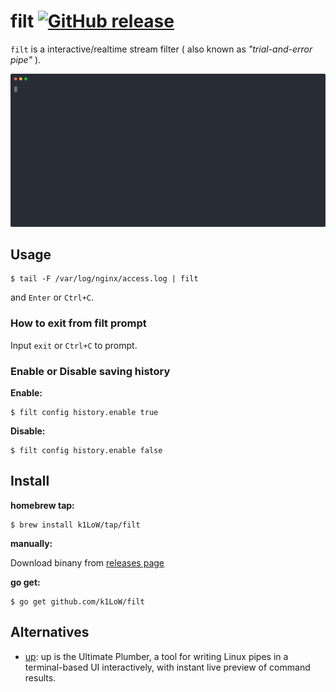# filt [![GitHub release](https://img.shields.io/github/release/k1LoW/filt.svg)](https://github.com/k1LoW/filt/releases)

`filt` is a interactive/realtime stream filter ( also known as _"trial-and-error pipe"_ ).

![screencast](doc/screencast.svg)

## Usage

``` console
$ tail -F /var/log/nginx/access.log | filt
```

and `Enter` or `Ctrl+C`.

### How to exit from filt prompt

Input `exit` or `Ctrl+C` to prompt.

### Enable or Disable saving history

**Enable:**

``` console
$ filt config history.enable true
```

**Disable:**

``` console
$ filt config history.enable false
```

## Install

**homebrew tap:**

```console
$ brew install k1LoW/tap/filt
```

**manually:**

Download binany from [releases page](https://github.com/k1LoW/filt/releases)

**go get:**

```console
$ go get github.com/k1LoW/filt
```

## Alternatives

- [up](https://github.com/akavel/up): up is the Ultimate Plumber, a tool for writing Linux pipes in a terminal-based UI interactively, with instant live preview of command results.
